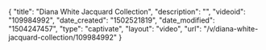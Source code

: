{
    "title": "Diana White Jacquard Collection",
    "description": "",
    "videoid": "109984992",
    "date_created": "1502521819",
    "date_modified": "1504247457",
    "type": "captivate",
    "layout": "video",
    "url": "\/v\/diana-white-jacquard-collection\/109984992"
}